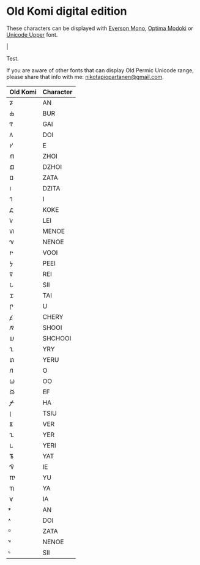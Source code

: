 # Old Komi digital edition

These characters can be displayed with [Everson Mono](https://www.evertype.com/emono/), [Optima Modoki](https://www.fontspace.com/daredemotypo/optimamodoki) or [Unicode Upper](https://fontlibrary.org/en/font/gnu-unifont) font.

|<div id="ok">Test.</div>

If you are aware of other fonts that can display Old Permic Unicode range, please share that info with me: nikotapiopartanen@gmail.com.

|Old Komi|Character|
|---|-----|
|<div id="ok">𐍐</div>  | AN  |
|𐍑  | BUR|
|𐍒  | GAI|
|𐍓  | DOI|
|𐍔  | E|
|𐍕 | ZHOI|
|𐍖  | DZHOI|
|𐍗  | ZATA|
|𐍘  | DZITA|
|𐍙  | I|
|𐍚  | KOKE|
|𐍛  | LEI|
|𐍜  | MENOE|
|𐍝  | NENOE|
|𐍞  | VOOI|
|𐍟  | PEEI|
|𐍠  | REI|
|𐍡  | SII|
|𐍢  | TAI|
|𐍣  | U|
|𐍤  | CHERY|
|𐍥  | SHOOI|
|𐍦  | SHCHOOI|
|𐍧  | YRY|
|𐍨  | YERU|
|𐍩  | O|
|𐍪  | OO|
|𐍫  | EF|
|𐍬  | HA|
|𐍭  | TSIU|
|𐍮  | VER|
|𐍯  | YER|
|𐍰  | YERI|
|𐍱  | YAT|
|𐍲  | IE|
|𐍳  | YU|
|𐍴  | YA|
|𐍵 | IA|
| 𐍶 | AN|
| 𐍷 | DOI|
| 𐍸 | ZATA|
| 𐍹 | NENOE|
| 𐍺 | SII|

